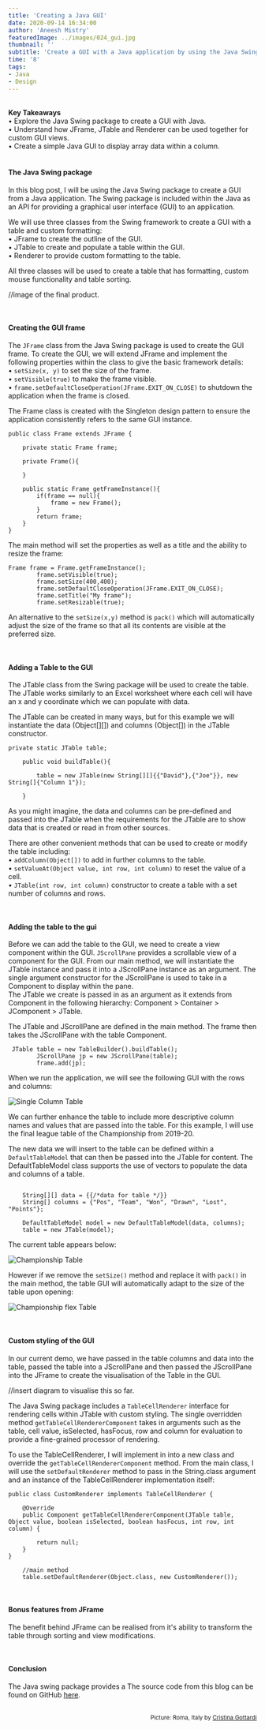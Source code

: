 ```yaml
---
title: 'Creating a Java GUI'
date: 2020-09-14 16:34:00
author: 'Aneesh Mistry'
featuredImage: ../images/024_gui.jpg
thumbnail: ''
subtitle: 'Create a GUI with a Java application by using the Java Swing package.'
time: '8'
tags:
- Java
- Design
---
```

<br>
<strong>Key Takeaways</strong><br>
&#8226; Explore the Java Swing package to create a GUI with Java.<br>
&#8226; Understand how JFrame, JTable and Renderer can be used together for custom GUI views.<br>
&#8226; Create a simple Java GUI to display array data within a column.<br>

<br>
<h4>The Java Swing package</h4>
<p>
In this blog post, I will be using the Java Swing package to create a GUI from a Java application.
The Swing package is included within the Java as an API for providing a graphical user interface (GUI) to an application.
</p>
<p>
We will use three classes from the Swing framework to create a GUI with a table and custom formatting:<br>
&#8226; JFrame to create the outline of the GUI.<br>
&#8226; JTable to create  and populate a table within the GUI.<br>
&#8226; Renderer to provide custom formatting to the table.<br>
</p>
<p>
All three classes will be used to create a table that has formatting, custom mouse functionality and table sorting.

//image of the final product.


</p>

</p>
<br>
<h4>Creating the GUI frame</h4>
<p>
The <code>JFrame</code> class from the Java Swing package is used to create the GUI frame. To create the GUI, we will extend JFrame and implement the following properties within the class to give the basic framework details:<br>
&#8226; <code>setSize(x, y)</code> to set the size of the frame.<br>
&#8226; <code>setVisible(true)</code> to make the frame visible.<br>
&#8226; <code>frame.setDefaultCloseOperation(JFrame.EXIT_ON_CLOSE)</code> to shutdown the application when the frame is closed.<br>
</p>
<p>
The Frame class is created with the Singleton design pattern to ensure the application consistently refers to the same GUI instance.

```java{numberLines:true}
public class Frame extends JFrame {

    private static Frame frame;

    private Frame(){

    }

    public static Frame getFrameInstance(){
        if(frame == null){
            frame = new Frame();
        }
        return frame;
    }
}
```
The main method will set the properties as well as a title and the ability to resize the frame:

```java{numberLines:true}
Frame frame = Frame.getFrameInstance();
        frame.setVisible(true);
        frame.setSize(400,400);
        frame.setDefaultCloseOperation(JFrame.EXIT_ON_CLOSE);
        frame.setTitle("My frame");
        frame.setResizable(true);
```
</p>
<p>
An alternative to the <code>setSize(x,y)</code> method is <code>pack()</code> which will automatically adjust the size of the frame so that all its contents are visible at the preferred size. 
</p>
<br>
<h4>Adding a Table to the GUI</h4>
<p>
The JTable class from the Swing package will be used to create the table. The JTable works similarly to an Excel worksheet where each cell will have an x and y coordinate which we can populate with data. 
</p>
<p>
The JTable can be created in many ways, but for this example we will instantiate the data (Object[][]) and columns (Object[]) in the JTable constructor. 

```java{numberLines:true}
private static JTable table;

    public void buildTable(){

        table = new JTable(new String[][]{{"David"},{"Joe"}}, new String[]{"Column 1"});

    }
```

As you might imagine, the data and columns can be pre-defined and passed into the JTable when the requirements for the JTable are to show data that is created or read in from other sources.
</p>
<p>
There are other convenient methods that can be used to create or modify the table including:<br>
&#8226; <code>addColumn(Object[])</code> to add in further columns to the table.<br>
&#8226; <code>setValueAt(Object value, int row, int column)</code> to reset the value of a cell.<br>
&#8226; <code>JTable(int row, int column)</code> constructor to create a table with a set number of columns and rows.<br>

</p>
<br>
<h4>Adding the table to the gui</h4>
<p>
Before we can add the table to the GUI, we need to create a view component within the GUI. <code>JScrollPane</code> provides a scrollable view of a component for the GUI. From our main method, we will instantiate the JTable instance and pass it into a JScrollPane instance as an argument. The single argument constructor for the JScrollPane is used to take in a Component to display within the pane.<br>
The JTable we create is passed in as an argument as it extends from Component in the following hierarchy: Component > Container > JComponent > JTable.
</p>
<p>
The JTable and JScrollPane are defined in the main method. The frame then takes the JScrollPane with the table Component. 

```java{numberLines:true}
 JTable table = new TableBuilder().buildTable();
        JScrollPane jp = new JScrollPane(table);
        frame.add(jp);
```
When we run the application, we will see the following GUI with the rows and columns:

![Single Column Table](../../src/images/024_table.png)

</p>
<p>
We can further enhance the table to include more descriptive column names and values that are passed into the table.
For this example, I will use the final league table of the Championship from 2019-20.
</p>
<p>
The new data we will insert to the table can be defined within a <code>DefaultTableModel</code> that can then be passed into the JTable for content. The DefaultTableModel class supports the use of vectors to populate the data and columns of a table. 

```java{numberLines:true}

    String[][] data = {{/*data for table */}}
    String[] columns = {"Pos", "Team", "Won", "Drawn", "Lost", "Points"};

    DefaultTableModel model = new DefaultTableModel(data, columns);
    table = new JTable(model);

```
</p>
<p>
The current table appears below:

![Championship Table](../../src/images/024_smallTable.png)

However if we remove the <code>setSize()</code> method and replace it with <code>pack()</code> in the main method, the table GUI will automatically adapt to the size of the table upon opening:

![Championship flex Table](../../src/images/024_flexTable.png)

</p>
<br>
<h4>Custom styling of the GUI</h4>
<p>
In our current demo, we have passed in the table columns and data into the table, passed the table into a JScrollPane and then passed the JScrollPane into the JFrame to create the visualisation of the Table in the GUI.

//insert diagram to visualise this so far.

The Java Swing package includes a <code>TableCellRenderer</code> interface for rendering cells within JTable with custom styling. The single overridden method <code>getTableCellRendererComponent</code> takes in arguments such as the table, cell value, isSelected, hasFocus, row and column for evaluation to provide a fine-grained processor of rendering. 
</p>
<p>
To use the TableCellRenderer, I will implement in into a new class and override the <code>getTableCellRendererComponent</code> method. From the main class, I will use the <code>setDefaultRenderer</code> method to pass in the String.class argument and an instance of the TableCellRenderer implementation itself:

```java{numberLines:true}
public class CustomRenderer implements TableCellRenderer {

    @Override
    public Component getTableCellRendererComponent(JTable table, Object value, boolean isSelected, boolean hasFocus, int row, int column) {

        return null;
    }
}

```

```java{numberLines:true}
    //main method
    table.setDefaultRenderer(Object.class, new CustomRenderer());

```
</p>

<br>
<h4>Bonus features from JFrame</h4>
<p>
The benefit behind JFrame can be realised from it's ability to transform the table through sorting and view modifications. 
</p>
<br>
<h4>Conclusion</h4>
<p>
The Java swing package provides a 
The source code from this blog can be found on GitHub <a href="https://github.com/4neesh/DeveloperBlogDemos/tree/master/JavaGui">here</a>. 
</p>

<br>
<small style="float: right;" >Picture: Roma, Italy by <a target="_blank" href="https://unsplash.com/@cristina_gottardi">Cristina Gottardi</small></a><br>